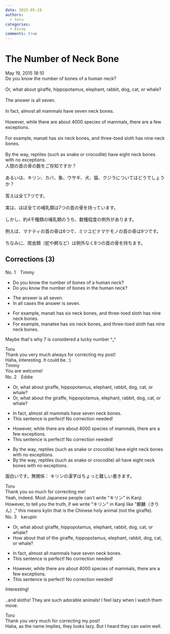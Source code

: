 ```yaml
---
date: 2015-05-19
authors:
  - toru
categories:
  - Essay
comments: true
---
```


# The Number of Neck Bone
<div class="date">May 19, 2015 18:10</div>
<div id="post"><div id="body_show_ori">
Do you know the number of bones of a human neck?<br/><br/>Or, what about giraffe, hippopotamus, elephant, rabbit, dog, cat, or whale?<br/><br/>The answer is all seven.<br/><br/>In fact, almost all mammals have seven neck bones.<br/><br/>However, while there are about 4000 species of mammals, there are a few exceptions.<br/><br/>For example, manati has six neck bones, and three-toed sloth has nine neck bones.<br/><br/>By the way, reptiles (such as snake or crocodile) have eight neck bones with no exceptions.
</div></div>

<!-- more -->

<div id="post_ja"><div id="body_show_mo">
人間の首の骨の数をご存知ですか？<br/><br/>あるいは、キリン、カバ、象、ウサギ、犬、猫、クジラについてはどうでしょうか？<br/><br/>答えは全て7つです。<br/><br/>実は、ほぼ全ての哺乳類は7つの首の骨を持っています。<br/><br/>しかし、約4千種類の哺乳類のうち、数種程度の例外があります。<br/><br/>例えば、マナティの首の骨は6つで、ミツユビナマケモノの首の骨は9つです。<br/><br/>ちなみに、爬虫類（蛇や鰐など）は例外なく8つの首の骨を持ちます。
</div></div>

## Corrections (3)
<div id="block"><div class="first_name"> No. 1　<span class="just_name">Timmy</span></div><div id="block2">
<ul class="correction_field">
<li class="incorrect">Do you know the number of bones of a human neck?</li>
<li class="corrected correct">
Do you know the number of bones <span class="f_blue">in the</span> human neck?
</li>
</ul>
<ul class="correction_field">
<li class="incorrect">The answer is all seven.</li>
<li class="corrected correct">
<span class="f_blue">In all cases</span> the answer is seven.
</li>
</ul>
<ul class="correction_field">
<li class="incorrect">For example, manati has six neck bones, and three-toed sloth has nine neck bones.</li>
<li class="corrected correct">
For example, manat<span class="f_blue">ee</span> has six neck bones, and three-toed sloth has nine neck bones.
</li>
</ul>
<p class="comment_small">
 Maybe that's why 7 is considered a lucky number ^_^
</p>

</div><div class="name"><span class="just_name">Toru</span><br>
Thank you very much always for correcting my post!<br/>Haha, interesting. It could be. :)
</div>
<div class="name"><span class="just_name">Timmy</span><br>
You are welcome!
</div>
</div>
<div id="block"><div class="first_name"> No. 2　<span class="just_name">Eddie</span></div><div id="block2">
<ul class="correction_field">
<li class="incorrect">Or, what about giraffe, hippopotamus, elephant, rabbit, dog, cat, or whale?</li>
<li class="corrected correct">
Or, what about<span class="f_red"> the</span> giraffe, hippopotamus, elephant, rabbit, dog, cat, or whale?
</li>
</ul>
<ul class="correction_field">
<li class="incorrect">In fact, almost all mammals have seven neck bones.</li>
<li class="corrected perfect">This sentence is perfect! No correction needed!</li>
</ul>
<ul class="correction_field">
<li class="incorrect">However, while there are about 4000 species of mammals, there are a few exceptions.</li>
<li class="corrected perfect">This sentence is perfect! No correction needed!</li>
</ul>
<ul class="correction_field">
<li class="incorrect">By the way, reptiles (such as snake or crocodile) have eight neck bones with no exceptions.</li>
<li class="corrected correct">
By the way, reptiles (such as snake or crocodile) <span class="f_blue">all</span> have eight neck bones with no exceptions.
</li>
</ul>
<p class="comment_small">
 面白いです。無関係： キリンの漢字はちょっと難しい書きます。
</p>

</div><div class="name"><span class="just_name">Toru</span><br>
Thank you so much for correcting me!<br/>Yeah, indeed. Most Japanese people can't write "キリン" in Kanji.<br/>However, to tell you the truth, if we write "キリン" in Kanji like "麒麟（きりん）," this means kylin that is the Chinese holy animal (not the giraffe).
</div>
</div>
<div id="block"><div class="first_name"> No. 3　<span class="just_name">karupin</span></div><div id="block2">
<ul class="correction_field">
<li class="incorrect">Or, what about giraffe, hippopotamus, elephant, rabbit, dog, cat, or whale?</li>
<li class="corrected correct">
<span class="f_blue">How about that of the</span> giraffe, hippopotamus, elephant, rabbit, dog, cat, or whale?
</li>
</ul>
<ul class="correction_field">
<li class="incorrect">In fact, almost all mammals have seven neck bones.</li>
<li class="corrected perfect">This sentence is perfect! No correction needed!</li>
</ul>
<ul class="correction_field">
<li class="incorrect">However, while there are about 4000 species of mammals, there are a few exceptions.</li>
<li class="corrected perfect">This sentence is perfect! No correction needed!</li>
</ul>
<p class="comment_small">
 Interesting!
 <br/>
 <br/>
 ..and sloths! They are such adorable animals! I feel lazy when I watch them move.
</p>

</div><div class="name"><span class="just_name">Toru</span><br>
Thank you very much for correcting my post!<br/>Haha, as the name implies, they looks lazy. But I heard they can swim well.
</div>
</div>
